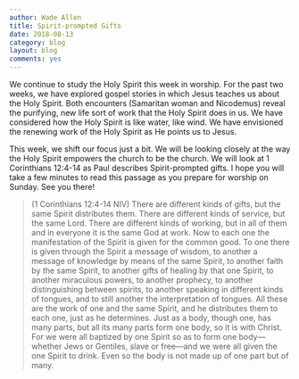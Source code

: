 ```yaml
---
author: Wade Allen
title: Spirit-prompted Gifts
date: 2018-08-13
category: blog
layout: blog
comments: yes
---
```


 We continue to study the Holy Spirit this week in worship. For the past two weeks, we have explored gospel stories in which Jesus teaches us about the Holy Spirit. Both encounters (Samaritan woman and Nicodemus) reveal the purifying, new life sort of work that the Holy Spirit does in us. We have considered how the Holy Spirit is like water, like wind. We have envisioned the renewing work of the Holy Spirit as He points us to Jesus.

 This week, we shift our focus just a bit. We will be looking closely at the way the Holy Spirit empowers the church to be the church. We will look at 1 Corinthians 12:4-14 as Paul describes Spirit-prompted gifts. I hope you will take a few minutes to read this passage as you prepare for worship on Sunday. See you there!

>(1 Corinthians 12:4-14 NIV) There are different kinds of gifts, but the same Spirit distributes them. There are different kinds of service, but the same Lord. There are different kinds of working, but in all of them and in everyone it is the same God at work. Now to each one the manifestation of the Spirit is given for the common good. To one there is given through the Spirit a message of wisdom, to another a message of knowledge by means of the same Spirit, to another faith by the same Spirit, to another gifts of healing by that one Spirit, to another miraculous powers, to another prophecy, to another distinguishing between spirits, to another speaking in different kinds of tongues, and to still another the interpretation of tongues. All these are the work of one and the same Spirit, and he distributes them to each one, just as he determines. Just as a body, though one, has many parts, but all its many parts form one body, so it is with Christ. For we were all baptized by one Spirit so as to form one body—whether Jews or Gentiles, slave or free—and we were all given the one Spirit to drink. Even so the body is not made up of one part but of many.


 
